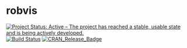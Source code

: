 # robvis
[![Project Status: Active – The project has reached a stable, usable state and is being actively developed.](https://www.repostatus.org/badges/latest/active.svg)](https://www.repostatus.org/#active)
[![Build Status](https://travis-ci.org/mcguinlu/robvis.svg?branch=master)](https://travis-ci.org/mcguinlu/robvis)
[![CRAN\_Release\_Badge](http://www.r-pkg.org/badges/version-ago/hetprior)](https://CRAN.R-project.org/package=robvis)
